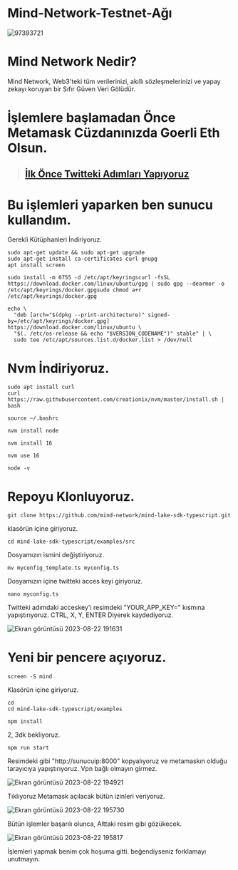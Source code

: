 # Mind-Network-Testnet-Ağı

![97393721](https://github.com/tuncgs52/mind-network-testnet/assets/80161670/9c2c95ca-1512-4265-9dfd-a27214fcbc51)


# Mind Network Nedir?
Mind Network, Web3'teki tüm verilerinizi, akıllı sözleşmelerinizi ve yapay zekayı koruyan bir Sıfır Güven Veri Gölüdür.


# İşlemlere başlamadan Önce Metamask Cüzdanınızda Goerli Eth Olsun.

> ## [İlk Önce Twitteki Adımları Yapıyoruz](https://scan.mindnetwork.xyz/)



#  Bu işlemleri yaparken ben sunucu kullandım.
Gerekli Kütüphanleri İndiriyoruz.

```
sudo apt-get update && sudo apt-get upgrade
sudo apt-get install ca-certificates curl gnupg
apt install screen
```

```
sudo install -m 0755 -d /etc/apt/keyringscurl -fsSL https://download.docker.com/linux/ubuntu/gpg | sudo gpg --dearmor -o /etc/apt/keyrings/docker.gpgsudo chmod a+r /etc/apt/keyrings/docker.gpg
```

```
echo \
  "deb [arch="$(dpkg --print-architecture)" signed-by=/etc/apt/keyrings/docker.gpg] https://download.docker.com/linux/ubuntu \
  "$(. /etc/os-release && echo "$VERSION_CODENAME")" stable" | \
  sudo tee /etc/apt/sources.list.d/docker.list > /dev/null
```

# Nvm İndiriyoruz.

```
sudo apt install curl 
curl https://raw.githubusercontent.com/creationix/nvm/master/install.sh | bash 
```

```
source ~/.bashrc
```

```
nvm install node
```

```
nvm install 16
```

```
nvm use 16
```

```
node -v
```

# Repoyu Klonluyoruz.
```
git clone https://github.com/mind-network/mind-lake-sdk-typescript.git
```

klasörün içine giriyoruz.

```
cd mind-lake-sdk-typescript/examples/src
```

Dosyamızın ismini değiştiriyoruz.

```
mv myconfig_template.ts myconfig.ts
```

Dosyamızın içine twitteki acces keyi giriyoruz.

```
nano myconfig.ts
```


Twitteki adımdaki acceskey'i resimdeki "YOUR_APP_KEY=" kısmına yapıştırıyoruz. CTRL, X, Y, ENTER Diyerek kaydediyoruz.

![Ekran görüntüsü 2023-08-22 191631](https://github.com/tuncgs52/mind-network-testnet/assets/80161670/8af304e4-4211-4e63-a93e-3b3a78fe0072)

# Yeni bir pencere açıyoruz.

```
screen -S mind
```

Klasörün içine giriyoruz.

```
cd
cd mind-lake-sdk-typescript/examples
```

```
npm install
```

2, 3dk bekliyoruz.

```
npm run start
```

Resimdeki gibi "http://sunucuip:8000" kopyalıyoruz ve metamaskın olduğu tarayıcıya yapıştırıyoruz. Vpn bağlı olmayın girmez.

![Ekran görüntüsü 2023-08-22 194921](https://github.com/tuncgs52/mind-network-testnet/assets/80161670/8075ef79-5e73-497f-85a5-c62e85017e58)

Tıklıyoruz Metamask açılacak bütün izinleri veriyoruz.

![Ekran görüntüsü 2023-08-22 195730](https://github.com/tuncgs52/mind-network-testnet/assets/80161670/0add9ecb-404f-4b59-948c-089d7559027c)

Bütün işlemler başarılı olunca, Alttaki resim gibi gözükecek.

![Ekran görüntüsü 2023-08-22 195817](https://github.com/tuncgs52/mind-network-testnet/assets/80161670/2c5242d7-e112-4be1-859f-0b1a3a06dd5f)

İşlemleri yapmak benim çok hoşuma gitti. beğendiyseniz forklamayı unutmayın.





